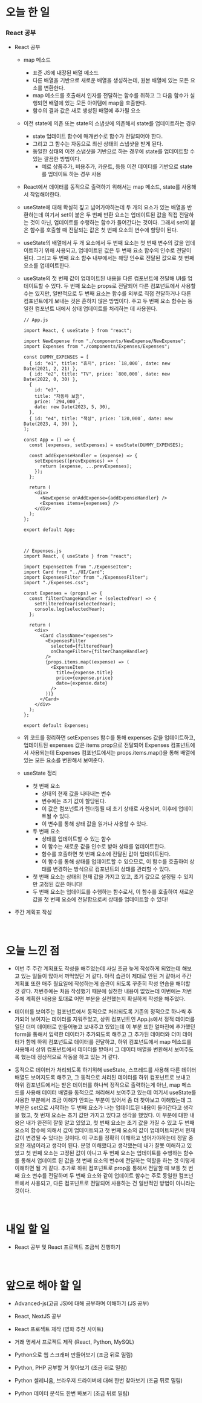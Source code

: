 # 오늘 한 일

### React 공부

- React 공부

  - map 메소드
    - 표준 JS에 내장된 배열 메소드
    - 다른 배열을 기반으로 새로운 배열을 생성하는데, 원본 배열에 있는 모든 요소를 변환한다.
    - map 메소드를 호출해서 인자를 전달하는 함수를 취하고 그 다음 함수가 실행되면 배열에 있는 모든 아이템에 map을 호출한다.
    - 함수의 결과 값은 새로 생성된 배열에 추가될 요소
  - 이전 state에 의존 또는 state의 스냅샷에 의존해서 state를 업데이트하는 경우
    - state 업데이트 함수에 매개변수로 함수가 전달되어야 한다.
    - 그리고 그 함수는 자동으로 최신 상태의 스냅샷을 받게 된다.
    - 동일한 상태의 이전 스냅샷을 기반으로 하는 경우에 state를 업데이트할 수 있는 깔끔한 방법이다.
      - 예로 상품추가, 비용추가, 카운트, 등등 이전 데이터를 기반으로 state를 업데이트 하는 경우 사용
  - React에서 데이터를 동적으로 출력하기 위해서는 map 메소드, state를 사용해서 작업해야한다.
  - useState에 대해 확실히 짚고 넘어가야하는데 두 개의 요소가 있는 배열을 반환하는데 여기서 set이 붙은 두 번째 반환 요소는 업데이트된 값을 직접 전달하는 것이 아닌, 업데이트를 수행하는 함수가 들어간다는 것이다. 그래서 set이 붙은 함수를 호출할 때 전달되는 값은 첫 번째 요소의 변수에 할당이 된다.
  - useState의 배열에서 두 개 요소에서 두 번째 요소는 첫 번째 변수의 값을 업데이트하기 위해 사용되고, 업데이트된 값은 두 번째 요소 함수의 인수로 전달이 된다. 그리고 두 번째 요소 함수 내부에서는 해당 인수로 전달된 값으로 첫 번째 요소를 업데이트한다.
  - useState의 첫 번째 값이 업데이트된 내용을 다른 컴포넌트에 전달해 UI를 업데이트할 수 있다. 두 번째 요소는 props로 전달되어 다른 컴포넌트에서 사용할 수는 있지만, 일반적으로 두 번째 요소는 함수를 외부로 직접 전달하거나 다른 컴포넌트에게 보내는 것은 흔하지 않은 방법이다. 주고 두 번째 요소 함수는 동일한 컴포넌트 내에서 상태 업데이트를 처리하는 데 사용한다.

    ```
    // App.js

    import React, { useState } from "react";

    import NewExpense from "./components/NewExpense/NewExpense";
    import Expenses from "./components/Expenses/Expenses";

    const DUMMY_EXPENSES = [
      { id: "e1", title: "휴지", price: `18,000`, date: new Date(2021, 2, 21) },
      { id: "e2", title: "TV", price: `800,000`, date: new Date(2022, 0, 30) },
      {
        id: "e3",
        title: "자동차 보험",
        price: `294,000`,
        date: new Date(2023, 5, 30),
      },
      { id: "e4", title: "책상", price: `120,000`, date: new Date(2023, 4, 30) },
    ];

    const App = () => {
      const [expenses, setExpenses] = useState(DUMMY_EXPENSES);

      const addExpenseHandler = (expense) => {
        setExpenses((prevExpenses) => {
          return [expense, ...prevExpenses];
        });
      };

      return (
        <div>
          <NewExpense onAddExpense={addExpenseHandler} />
          <Expenses items={expenses} />
        </div>
      );
    };

    export default App;



    // Expenses.js
    import React, { useState } from "react";

    import ExpenseItem from "./ExpenseItem";
    import Card from "../UI/Card";
    import ExpensesFilter from "./ExpensesFilter";
    import "./Expenses.css";

    const Expenses = (props) => {
      const filterChangeHandler = (selectedYear) => {
        setFilteredYear(selectedYear);
        console.log(selectedYear);
      };

      return (
        <div>
          <Card className="expenses">
            <ExpensesFilter
              selected={filteredYear}
              onChangeFilter={filterChangeHandler}
            />
            {props.items.map((expense) => (
              <ExpenseItem
                title={expense.title}
                price={expense.price}
                date={expense.date}
              />
            ))}
          </Card>
        </div>
      );
    };

    export default Expenses;
    ```

  - 위 코드를 정리하면 setExpenses 함수를 통해 expenses 값을 업데이트하고, 업데이트된 expenses 값은 items prop으로 전달되어 Expenses 컴포넌트에서 사용되는데 Expenses 컴포넌트에서는 props.items.map()을 통해 배열에 있는 모든 요소를 변환해서 보여준다.
  - useState 정리
    - 첫 번째 요소
      - 상태의 현재 값을 나타내는 변수
      - 변수에는 초기 값이 할당된다.
      - 이 값은 컴포넌트가 렌더링될 때 초기 상태로 사용되며, 이후에 업데이트될 수 있다.
      - 이 변수를 통해 상태 값을 읽거나 사용할 수 있다.
    - 두 번째 요소
      - 상태를 업데이트할 수 있는 함수
      - 이 함수는 새로운 값을 인수로 받아 상태를 업데이트한다.
      - 함수를 호출하면 첫 번째 요소에 전달된 값이 업데이트된다.
      - 이 함수를 통해 상태를 업데이트할 수 있으므로, 이 함수를 호출하여 상태를 변경하는 방식으로 컴포넌트의 상태를 관리할 수 있다.
    - 첫 번째 요소는 상태의 현재 값을 가지고 있고, 초기 값으로 설정될 수 있지만 고정된 값은 아니다!
    - 두 번째 요소는 업데이트를 수행하는 함수로서, 이 함수를 호출하여 새로운 값을 첫 번째 요소에 전달함으로써 상태를 업데이트할 수 있다!

- 주간 계획표 작성

<br />

# 오늘 느낀 점

- 이번 주 주간 계획표도 작성을 해주었는데 사실 조금 늦게 작성하게 되었는데 해보고 있는 일들이 많아서 까먹었던 거 같다. 아직 습관이 제대로 안된 거 같아서 주간 계획표 또한 매주 월요일에 작성하는게 습관이 되도록 꾸준히 작성 연습을 해야할 것 같다. 저번주에는 처음 작성했기 때문에 실천한 내용이 없었는데 이번에는 저번주에 계획한 내용을 토대로 어떤 부분을 실천했는지 확실하게 작성을 해주었다.

- 데이터를 보여주는 컴포넌트에서 동적으로 처리되도록 기존의 정적으로 하나씩 추가되어 보여지는 데이터를 지워주었고, 상위 컴포넌트인 App.js에서 정적 데이터를 일단 더미 데이터로 만들어놓고 보내주고 있었는데 이 부분 또한 얼마전에 추가했던 form을 통해서 입력한 데이터가 추가되도록 해주고 그 추가된 데이터와 더미 데이터가 함께 하위 컴포넌트로 데이터를 전달하고, 하위 컴포넌트에서 map 메소드를 사용해서 상위 컴포넌트에서 데이터를 받아서 그 데이터 배열을 변환해서 보여주도록 했는데 정상적으로 작동을 하고 있는 거 같다.

- 동적으로 데이터가 처리되도록 하기위해 useState, 스프레드를 사용해 다른 데이터 배열도 보여지도록 해주고, 그 동적으로 처리된 데이터를 하위 컴포넌트로 보내고 하위 컴포넌트에서는 받은 데이터를 하나씩 정적으로 출력하는게 아닌, map 메소드를 사용해 데이터 배열을 동적으로 처리해서 보여주고 있는데 여기서 useState를 사용한 부분에서 조금 이해가 안되는 부분이 있어서 좀 더 찾아보고 이해했는데 그 부분은 set으로 시작하는 두 번째 요소가 나는 업데이트된 내용이 들어간다고 생각을 했고, 첫 번재 요소는 초기 값만 가지고 있다고 생각을 했었다. 이 부분에 대한 내용은 내가 완전히 잘못 알고 있었고, 첫 번째 요소는 초기 값을 가질 수 있고 두 번째 요소의 함수에 의해서 값이 업데이트되고 첫 번째 요소의 값이 업데이트되면서 현재 값이 변경될 수 있다는 것이다. 이 구조를 정확히 이해하고 넘어가야하는데 정말 중요한 개념이라고 생각이 된다. 분명 이해했다고 생각했는데 내가 잘못 이해하고 있었고 첫 번째 요소는 고정된 값이 아니고 두 번째 요소는 업데이트를 수행하는 함수를 통해서 업데이트 된 값을 첫 번째 요소의 변수에 전달하는 역할을 하는 것 이렇게 이해하면 될 거 같다. 추가로 하위 컴포넌트로 prop을 통해서 전달할 때 보통 첫 번째 요소 변수를 전달하며 두 번째 요소와 같이 업데이트 함수는 주로 동일한 컴포넌트에서 사용되고, 다른 컴포넌트로 전달되어 사용하는 건 일반적인 방법이 아니라는 것이다.

<br />

# 내일 할 일

- React 공부 및 React 프로젝트 조금씩 진행하기

<br />

# 앞으로 해야 할 일

- Advanced-js(고급 JS)에 대해 공부하며 이해하기 (JS 공부)

- React, NextJS 공부

- React 프로젝트 제작 (영화 추천 사이트)

- 거래 명세서 프로젝트 제작 (React, Python, MySQL)

- Python으로 웹 스크래퍼 만들어보기 (조금 뒤로 밀림)

- Python, PHP 공부할 거 찾아보기 (조금 뒤로 밀림)

- Python 셀레니움, 브라우저 드라이버에 대해 한번 찾아보기 (조금 뒤로 밀림)

- Python 데이터 분석도 한번 봐보기 (조금 뒤로 밀림)
